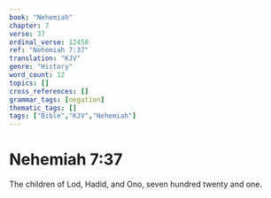 ```yaml
---
book: "Nehemiah"
chapter: 7
verse: 37
ordinal_verse: 12458
ref: "Nehemiah 7:37"
translation: "KJV"
genre: "History"
word_count: 12
topics: []
cross_references: []
grammar_tags: [negation]
thematic_tags: []
tags: ["Bible","KJV","Nehemiah"]
---
```


# Nehemiah 7:37

The children of Lod, Hadid, and Ono, seven hundred twenty and one.

